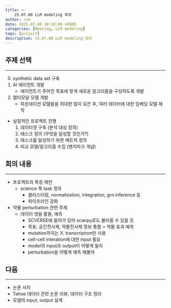 ```yaml
---
title: >-
    25.07.08 LLM modeling 회의
author: csm
date: 2025-07-08 10:10:00 +0900
categories: [Meeting, LLM modeling]
tags: [project]
description: 25.07.08 LLM modeling 회의
---
```


## 주제 선택
---
0. synthetic data set 구축
1. AI 에이전트 개발
    - 에이전트가 주어진 목표에 맞게 새로운 알고리즘을 구성하도록 개발
2. 멀티모달 모델 개발
    - 파운데이션 모델들을 최대한 많이 모은 후, 여러 데이터에 대한 임베딩 모델 제작

- 실질적인 프로젝트 진행
    1. 데이터셋 구축 (분석 대상 정의)
    2. 태스크 정의 (무엇을 달성할 것인가?)
    3. 태스크를 달성하기 위한 메트릭 정의
    4. 비교 모델/알고리즘 수집 (벤치마크 개념)

## 회의 내용
---
- 프로젝트의 특징 제안
    - science 쪽 task 정의
        - 클러스터링, normalization, integration, grn inference 등
        - 파이프라인 강화
- 약물 perturbation 관련 주제
    - 데이터 셋을 활용, 예측
        - SCVERSE에 들어가 있어 scanpy로도 불러올 수 있을 듯
        - 목표: 공간전사체, 약물전사체 정보 통합 > 약물 효과 예측
        - mutation까지는 X. transcriptom만 사용
        - cell-cell interation에 대한 input 필요
        - model의 input과 output이 어떻게 될지
        - perturbation을 어떻게 예측 해볼까

## 다음
---
- 논문 서치
- Tahoe 데이터 관련 논문 리뷰, 데이터 구조 정리
- 모델의 input, output 설계